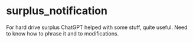 # surplus_notification
For hard drive surplus
ChatGPT helped with some stuff, quite useful. Need to know how to phrase it and to modifications. 